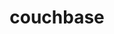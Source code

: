 ---
title: "couchbase"
height: "height:38px"
width: "width:164px"
margin: "margin:2.4%"
img: "/img/partner-logos/couchbase.svg"
class: "partners"
weight: 1
---